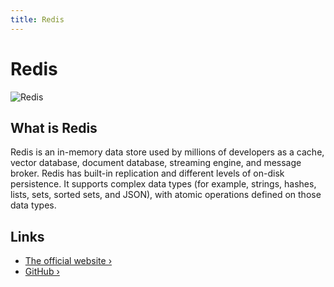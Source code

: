 ```yaml
---
title: Redis
---
```


# Redis

![Redis](/images/database-logos/redis.svg)

## What is Redis

Redis is an in-memory data store used by millions of developers as a cache, vector database, document database, streaming engine, and message broker. Redis has built-in replication and different levels of on-disk persistence. It supports complex data types (for example, strings, hashes, lists, sets, sorted sets, and JSON), with atomic operations defined on those data types.

## Links

- [The official website ›](https://redis.io/)
- [GitHub ›](https://github.com/redis/redis)